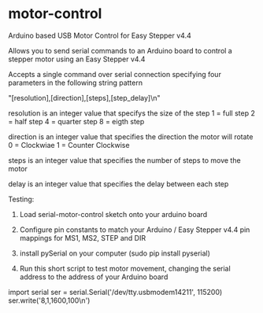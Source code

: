 # motor-control
Arduino based USB Motor Control for Easy Stepper v4.4

Allows you to send serial commands to an Arduino board to control a stepper motor using an Easy Stepper v4.4

Accepts a single command over serial connection specifying four parameters in the following string pattern

"[resolution],[direction],[steps],[step_delay]\n"

resolution is an integer value that specifys the size of the step
1 = full step
2 = half step
4 = quarter step
8 = eigth step

direction is an integer value that specifies the direction the motor will rotate
0 = Clockwiae
1 = Counter Clockwise

steps is an integer value that specifies the number of steps to move the motor

delay is an integer value that specifies the delay between each step



Testing:  

1. Load serial-motor-control sketch onto your arduino board

2. Configure pin constants to match your Arduino / Easy Stepper v4.4 pin mappings for MS1, MS2, STEP and DIR

3. install pySerial on your computer (sudo pip install pyserial)

4. Run this short script to test motor movement, changing the serial address to the address of your Arduino board

import serial
ser = serial.Serial('/dev/tty.usbmodem14211', 115200)
ser.write('8,1,1600,100\n')



